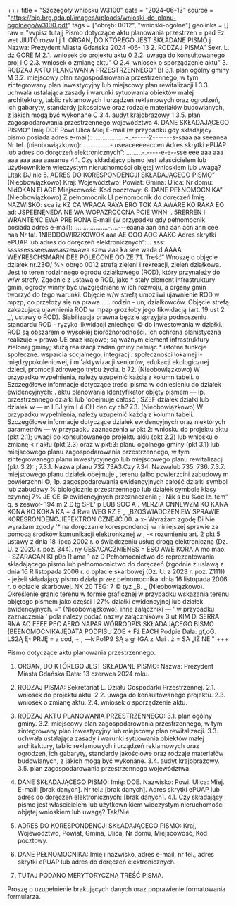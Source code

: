 +++
title = "Szczegóły wniosku W3100"
date = "2024-06-13"
source = "https://bip.brg.gda.pl/images/uploads/wnioski-do-planu-ogolnego/w3100.pdf"
tags = ["obręb: 0012", "wnioski-ogolne"]
geolinks = []
raw = "vvpisz tutajj Pismo dotyczące aktu planowania przestrzen = pad Ez wet JIUTÓ rozw I j 1. ORGAN, DO KTÓREGO JEST SKŁADANE PISMO j Nazwa: Prezydent Miasta Gdańska 2024 -06- 13 2. RODZAJ PISMA” Sekr. L. dz GORE M 2.1. wniosek do projektu aktu 0 2.2. uwaga do konsułtowanego proj i C 2.3. wniosek o zmianę aktu” O 2.4. wniosek o sporządzenie aktu” 3. RODZAJ AKTU PLANOWANIA PRZESTRZENNEGO” BI 3.1. plan ogólny gminy M 3.2. miejscowy płan zagospodarowania przestrzennego, w tym zintegrowany plan inwestycyjny lub miejscowy płan rewitalizacji I 3.3. uchwała ustalająca zasady i warunki sytuowania obiektów małej architektury, tablic reklamowych i urządzeń reklamowych oraz ogrodzeń, ich gabaryty, standardy jakościowe oraz rodzaje materiałów budowlanych, z jakich mogą być wykonane C 3.4. audyt krajobrazowy 1 3.5. płan zagospodarowania przestrzennego województwa 4. DANE SKŁADAJĄCEGO PISMO” Imię DOE Powi Ulica Miej E-mail (w przypadku gdy składający pismo posiada adres e-mail): ..................-..------2-------s-saaa aa seeanea Nr tel. (nieobowiązkowo): ...............-.useaceeeeaccen Adres skrytki ePUAP lub adres do doręczeń elektronicznych”: .........-.-----e-e--sse eee aaa aaa aaa aaa aaa aaeanue 4.1. Czy składający pismo jest właścicielem lub użytkownikiem wieczystym nieruchomości objętej wnioskiem lub uwagą? Lltak DJ nie 5. ADRES DO KORESPONDENCJI SKŁADAJĄCEGO PISMO” (Nieobowiązkowo) Kraj: Województwo: Powiat: Gmina: Ulica: Nr domu: NIdOKAN El AGE Miejscowość: Kod pocztowy: 6. DANE PEŁNOMOCNIKA” (Nieobowiązkowo) Z pełnomocnik LI pełnomocnik do doręczeń Imię NAZWISKO: sca iz KZ CA WRACA RAYA ERO TOK AA AWARE KO RAKA EO ad: JSPEENĘNEDA NE WA WOPAZRCCCNA PCIE WNN.  . 5RERREN I WRANTENC EWA PRE RONA E-mail (w przypadku gdy pełnomocnik posiada adres e-mail): ...................-....---eaana aan ana aan acn ann cee naa Nr tal. 1NIBDDOWIRZKOWOK aaa AE OOO AOC AAKG Adres skrytki ePUAP lub adres do doręczeń elektronicznych”: .. sss: sssssessseesawsaszewawa szew aaa ka see wada d AAAA WEYRESCHSMARN DEE POLECONE OO ZE 7.1. Treść” Wnoszę o objęcie działek nr.23©/ %> obręb 0012 strefą zieleni i rekreacji, zieleń działkowa. Jest to teren rodzinnego ogrodu działkowego (ROD), który przynależy do w/w strefy. Zgodnie z ustawą o ROD, jako * stały element infrastruktury gmin, ogrody winny być uwzgiędniane w ich rozwoju, a organy gmin tworzyć do tego warunki. Objęcie w/w strefą umożliwi ujawnienie ROD w mpzp, co przełoży się na prawa ..... rodzin - un; działkowców. Objęcie strefą zakazującą ujawnienia ROD w mpzp groziłoby jego fikwidacją (art. 19 ust 2 _', ustawy o ROD). Siabilizacja prawna będzie sprzyjała podnoszeniu standardu ROD - ryzyko likwidacji zniechęci © do inwestowania w działki. ROD są obszarem o wysokiej bioróżnorodności. Ich ochrona planistyczna realizuje = prawo UE oraz krajowe; są ważnym element infrastruktury zielonej gminy; służą realizacji zadań gminy pełniąc  * istotne funkcje społeczne: wsparcia socjalnego, integracji. społeczności lokalnej i- międzypokoleniowej, i m 'aktywizacji seniorów, edukacji ekologicznej dzieci, promocji zdrowego trybu życia. b 72. (Nieobowiązkowo) W przypadku wypełnienia, należy uzupełnić każdą z kolumn tabeli. o Szczegółowe informacje dotyczące treści pisma w odniesieniu do działek ewidencyjnych: . aktu planowania   Identyfikator objęty pismem —  Ip.  przestrzennego  działki lub 'obejmuje całość ; SZEF działek działki lub działek w — m LEJ yim L4 CH den cy ch? 7.3. (Nieobowiązkowo) W przypadku wypełnienia, należy uzupełnić każdą z kolumn tabeli. Szczegółowe informacje dotyczące działek ewidencyjnych oraz niektórych parametrów — w przypadku zaznaczenia w pkt 2: wniosku do projektu aktu (pkt 2.1); uwagi do konsultowanego projektu akiu (pkt 2.2) lub wniosku o zmianę < r akłu (pkt 2.3) oraz w pkt:3: planu ogólnego gminy (pkt 3.1) lub miejscowego planu zagospodarowania przestrzennego, w tym zintegrowanego planu inwestycyjnego lub miejscowego planu rewitalizacji (pkt 3.2): ; 7.3.1. Nazwa planu 732  73A3.Czy  7.34. Nazwalub 735. 736. 7.3.7. miejscowego planu działek obejmuje , terenu (albo powierzcini zabudowy m powierzchni ©, 1p.  zagospodarowania  ewidencyjnych  całość działki symbol lub zabudawy % biologicznie przestrzennego iub działek symbole klasy czynnej 7% JE OE © ewidencyjnych  przeznaczenia ; i Nik s bu %oe lz. tem” q. s zeswoł- 194 m  2 £ tg SPE' p LUB SOC A . MLRZIA CNNEWZM KO KANA KONA KO KOKA KA = 4 Rwa WEG RZ E „ „BZOŚWIADCZENIEW SPRAWIE KORESRONDENCJIEFEKTRONICZNEJĆ 00. a x- Wyrażam zgodę Di Nie wyrażam zgody '* na doręczanie korespondencji w niniejszej sprawie za pomocą środków komunikacji elektronkznej w ,  -« rozumieniu art. 2 pkt 5 ustawy z dnia 18 lipca 2002 r. o świadczeniu usług drogą elektroniczną (Dz. U. z 2020 r. poz. 344). ny GESACACZNIENSS = ESO AWE KORA A mo mao. - SZARACANIKI p0p R ama 1 aż D Pełnomocnictwo do reprezentowania składającego pismo lub pełnomocnictwo do doręczeń (zgodnie z usławą z dnia 16 R listopada 2006 r. o opłacie skarbowej (Dz. U. z 2023 r. poz. Z111)) - jeżeli składający pismo działa przez pełnomocnika. dnia 16 listopada 2006 r. o opłacie skarbowej. NK 20 TEG: 7 © tyż _B. _ (Nieobowiązkowo). Określenie granic terenu w formie graficznej w przypadku wskazania terenu objętego pismem jako części I 27% działki ewidencyjnej  lub działek ewidencyjnych. =” (Nieobowiązkowo). inne załączniki — ' w przypadku zaznaczenia ' pola należy podać nazwy załączników» 3 ut KIM Di SERRA RNA AO EEEE PEC AERO NAPAR  WÓRRODPIS SKŁADAJĄCEGO BISMO (BEENOMOCNIKAJĘDATA PODPISU ZOE  + Fż EACH Podpie Dała: gf,oG. LS2Ą Ę- PRJĘ = a cod, + , —k Po1P9 SĄ a gł (GA z Mai . ż = SA „IŻ NE "
+++

Pismo dotyczące aktu planowania przestrzennego.

1. ORGAN, DO KTÓREGO JEST SKŁADANE PISMO:
Nazwa: Prezydent Miasta Gdańska
Data: 13 czerwca 2024 roku.

2. RODZAJ PISMA:
Sekretariat L. Działu Gospodarki Przestrzennej.
2.1. wniosek do projektu aktu.
2.2. uwaga do konsultowanego projektu.
2.3. wniosek o zmianę aktu.
2.4. wniosek o sporządzenie aktu.

3. RODZAJ AKTU PLANOWANIA PRZESTRZENNEGO:
3.1. plan ogólny gminy.
3.2. miejscowy plan zagospodarowania przestrzennego, w tym zintegrowany plan inwestycyjny lub miejscowy plan rewitalizacji.
3.3. uchwała ustalająca zasady i warunki sytuowania obiektów małej architektury, tablic reklamowych i urządzeń reklamowych oraz ogrodzeń, ich gabaryty, standardy jakościowe oraz rodzaje materiałów budowlanych, z jakich mogą być wykonane.
3.4. audyt krajobrazowy.
3.5. plan zagospodarowania przestrzennego województwa.

4. DANE SKŁADAJĄCEGO PISMO:
Imię: DOE.
Nazwisko: Powi.
Ulica: Miej.
E-mail: [brak danych].
Nr tel.: [brak danych].
Adres skrytki ePUAP lub adres do doręczeń elektronicznych: [brak danych].
4.1. Czy składający pismo jest właścicielem lub użytkownikiem wieczystym nieruchomości objętej wnioskiem lub uwagą? Tak/Nie.

5. ADRES DO KORESPONDENCJI SKŁADAJĄCEGO PISMO:
Kraj, Województwo, Powiat, Gmina, Ulica, Nr domu, Miejscowość, Kod pocztowy.

6. DANE PEŁNOMOCNIKA:
Imię i nazwisko, adres e-mail, nr tel., adres skrytki ePUAP lub adres do doręczeń elektronicznych.

7. TUTAJ PODANO MERYTORYCZNĄ TREŚĆ PISMA.

Proszę o uzupełnienie brakujących danych oraz poprawienie formatowania formularza.


